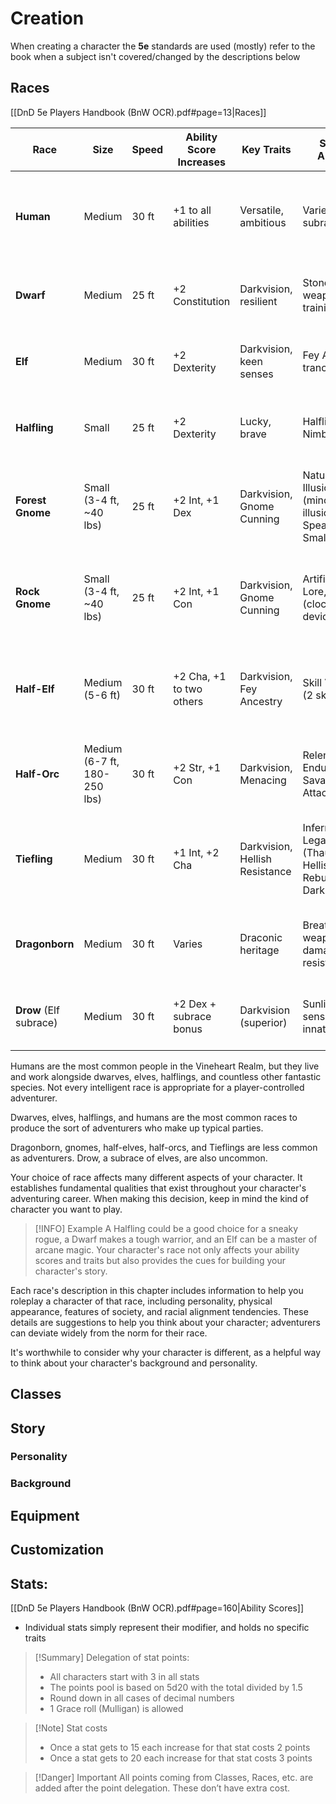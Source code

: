 # Creation

When creating a character the **5e** standards are used (mostly)
refer to the book when a subject isn't covered/changed by the descriptions below

## Races
[[DnD 5e Players Handbook (BnW OCR).pdf#page=13|Races]]

|Race|Size|Speed|Ability Score Increases|Key Traits|Special Abilities|Languages|Age/Lifespan|Description & Notes|
|---|---|---|---|---|---|---|---|---|
|**Human**|Medium|30 ft|+1 to all abilities|Versatile, ambitious|Varies by subrace|Common + regional|Adult at 18, ~80 years|Most common race in Vineheart Realm; adaptable and driven|
|**Dwarf**|Medium|25 ft|+2 Constitution|Darkvision, resilient|Stonecunning, weapon training|Common + Dwarvish|Adult at 50, ~350 years|Tough warriors; skilled craftsmen and miners|
|**Elf**|Medium|30 ft|+2 Dexterity|Darkvision, keen senses|Fey Ancestry, trance|Common + Elvish|Adult at 100, ~750 years|Masters of arcane magic; graceful and long-lived|
|**Halfling**|Small|25 ft|+2 Dexterity|Lucky, brave|Halfling Nimbleness|Common + Halfling|Adult at 20, ~150 years|Good for sneaky rogues; cheerful and nimble|
|**Forest Gnome**|Small (3-4 ft, ~40 lbs)|25 ft|+2 Int, +1 Dex|Darkvision, Gnome Cunning|Natural Illusionist (minor illusion), Speak with Small Beasts|Common + Gnomish|Adult at 40, ~350-500 years|Rare and secretive; hidden forest communities using illusions|
|**Rock Gnome**|Small (3-4 ft, ~40 lbs)|25 ft|+2 Int, +1 Con|Darkvision, Gnome Cunning|Artificer's Lore, Tinker (clockwork devices)|Common + Gnomish|Adult at 40, ~350-500 years|Most common gnomes; natural inventors and tinkerers|
|**Half-Elf**|Medium (5-6 ft)|30 ft|+2 Cha, +1 to two others|Darkvision, Fey Ancestry|Skill Versatility (2 skills)|Common + Elvish + 1 extra|Adult at 20, 180+ years|Walking between two worlds; excellent diplomats, chaotic nature|
|**Half-Orc**|Medium (6-7 ft, 180-250 lbs)|30 ft|+2 Str, +1 Con|Darkvision, Menacing|Relentless Endurance, Savage Attacks|Common + Orc|Adult at 14, ~75 years|Scarred and strong; torn between orc fury and human discipline|
|**Tiefling**|Medium|30 ft|+1 Int, +2 Cha|Darkvision, Hellish Resistance|Infernal Legacy (Thaumaturgy, Hellish Rebuke, Darkness)|Common + Infernal|Adult at 18, slightly longer than humans|Infernal bloodline; horns, tails, solid eyes; mistrusted but self-reliant|
|**Dragonborn**|Medium|30 ft|Varies|Draconic heritage|Breath weapon, damage resistance|Common + Draconic|Adult at 15, ~80 years|Less common as adventurers (details not in this chapter)|
|**Drow** (Elf subrace)|Medium|30 ft|+2 Dex + subrace bonus|Darkvision (superior)|Sunlight sensitivity, innate spells|Common + Elvish + Undercommon|Adult at 100, ~750 years|Uncommon elf subrace (details not in this chapter)|

Humans are the most common people in the Vineheart Realm, but they live and work alongside dwarves, elves, halflings, and countless other fantastic species. 
Not every intelligent race is appropriate for a player-controlled adventurer. 

Dwarves, elves, halflings, and humans are the most common races to produce the sort of adventurers who make up typical parties.

Dragonborn, gnomes, half-elves, half-orcs, and Tieflings are less common as adventurers. Drow, a subrace of elves, are also uncommon.

Your choice of race affects many different aspects of your character. It establishes fundamental qualities that exist throughout your character's adventuring career. When making this decision, keep in mind the kind of character you want to play.

> [!INFO] Example
> A Halfling could be a good choice for a sneaky rogue, a Dwarf makes a tough warrior, and an Elf can be a master of arcane magic. Your character's race not only affects your ability scores and traits but also provides the cues for building your character's story.

Each race's description in this chapter includes information to help you roleplay a character of that race, including personality, physical appearance, features of society, and racial alignment tendencies.
These details are suggestions to help you think about your character; adventurers can deviate widely from the norm for their race.

It's worthwhile to consider why your character is different, as a helpful way to think about your character's background and personality.

## Classes

## Story

### Personality

### Background

## Equipment

## Customization

## Stats:
[[DnD 5e Players Handbook (BnW OCR).pdf#page=160|Ability Scores]]

- Individual stats simply represent their modifier, and holds no specific traits

> [!Summary] Delegation of stat points:
> - All characters start with 3 in all stats
>- The points pool is based on 5d20 with the total divided by 1.5
>- Round down in all cases of decimal numbers
> - 1 Grace roll (Mulligan) is allowed

> [!Note] Stat costs
>- Once a stat gets to 15 each increase for that stat costs 2 points
>- Once a stat gets to 20 each increase for that stat costs 3 points

> [!Danger] Important
> All points coming from Classes, Races, etc. are added after the point delegation.
> These don’t have extra cost.
